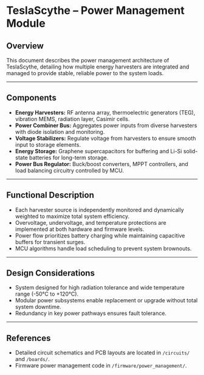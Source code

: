# TeslaScythe – Power Management Module

## Overview

This document describes the power management architecture of TeslaScythe, detailing how multiple energy harvesters are integrated and managed to provide stable, reliable power to the system loads.

---

## Components

- **Energy Harvesters:** RF antenna array, thermoelectric generators (TEG), vibration MEMS, radiation layer, Casimir cells.  
- **Power Combiner Bus:** Aggregates power inputs from diverse harvesters with diode isolation and monitoring.  
- **Voltage Stabilizers:** Regulate voltage from harvesters to ensure smooth input to storage elements.  
- **Energy Storage:** Graphene supercapacitors for buffering and Li-Si solid-state batteries for long-term storage.  
- **Power Bus Regulator:** Buck/boost converters, MPPT controllers, and load balancing circuitry controlled by MCU.

---

## Functional Description

- Each harvester source is independently monitored and dynamically weighted to maximize total system efficiency.  
- Overvoltage, undervoltage, and temperature protections are implemented at both hardware and firmware levels.  
- Power flow prioritizes battery charging while maintaining capacitive buffers for transient surges.  
- MCU algorithms handle load scheduling to prevent system brownouts.

---

## Design Considerations

- System designed for high radiation tolerance and wide temperature range (-50°C to +120°C).  
- Modular power subsystems enable replacement or upgrade without total system downtime.  
- Redundancy in key power pathways ensures fault tolerance.  

---

## References

- Detailed circuit schematics and PCB layouts are located in `/circuits/` and `/boards/`.  
- Firmware power management code in `/firmware/power_management/`.
